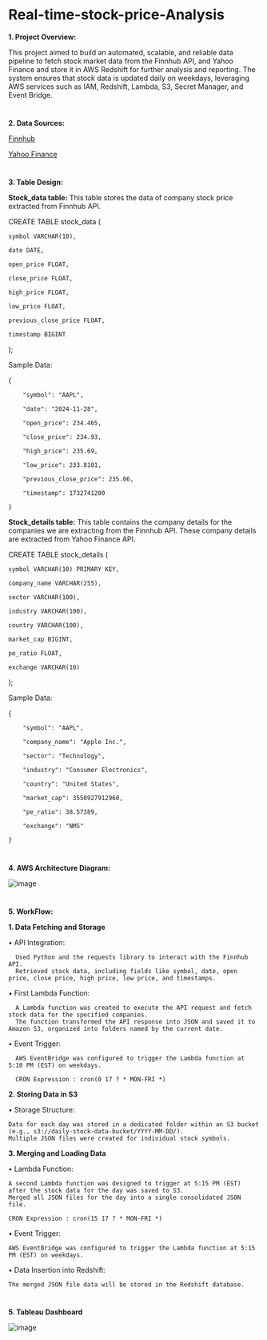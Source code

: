 # Real-time-stock-price-Analysis

**1. Project Overview:**

This project aimed to build an automated, scalable, and reliable data pipeline to fetch stock market data from the Finnhub API, and Yahoo Finance and store it in AWS Redshift for further analysis and reporting. The system ensures that stock data is updated daily on weekdays, leveraging AWS services such as IAM, Redshift, Lambda, S3, Secret Manager, and Event Bridge.

#  

**2. Data Sources:**

[Finnhub](https://finnhub.io/)

[Yahoo Finance](https://finance.yahoo.com/)

#  

**3. Table Design:**

**Stock_data table:**  This table stores the data of company stock price extracted from Finnhub API.

CREATE TABLE stock_data (

    symbol VARCHAR(10),
    
    date DATE,
    
    open_price FLOAT,
    
    close_price FLOAT,
    
    high_price FLOAT,
    
    low_price FLOAT,
    
    previous_close_price FLOAT,
    
    timestamp BIGINT
    
);

Sample Data:

{

        "symbol": "AAPL",
        
        "date": "2024-11-28",
        
        "open_price": 234.465,
        
        "close_price": 234.93,
        
        "high_price": 235.69,
        
        "low_price": 233.8101,
        
        "previous_close_price": 235.06,
        
        "timestamp": 1732741200
        
    }

**Stock_details table:** This table contains the company details for the companies we are extracting from the Finnhub API. These company details are extracted from Yahoo Finance API.

CREATE TABLE stock_details (

    symbol VARCHAR(10) PRIMARY KEY,
    
    company_name VARCHAR(255),
    
    sector VARCHAR(100),
    
    industry VARCHAR(100),
    
    country VARCHAR(100),
    
    market_cap BIGINT,
    
    pe_ratio FLOAT,
    
    exchange VARCHAR(10)
    
);


Sample Data:

{

        "symbol": "AAPL",
        
        "company_name": "Apple Inc.",
        
        "sector": "Technology",
        
        "industry": "Consumer Electronics",
        
        "country": "United States",
        
        "market_cap": 3550927912960,
        
        "pe_ratio": 38.57389,
        
        "exchange": "NMS"
        
    }

#  

**4. AWS Architecture Diagram:**

![image](https://github.com/user-attachments/assets/1e3909c2-1a6f-408a-abee-c219610fe708)

#  

**5. WorkFlow:**

**1. Data Fetching and Storage**

   •	API Integration:
   
      Used Python and the requests library to interact with the Finnhub API.
      Retrieved stock data, including fields like symbol, date, open price, close price, high price, low price, and timestamps.

   •	First Lambda Function:
   
      A Lambda function was created to execute the API request and fetch stock data for the specified companies.
      The function transformed the API response into JSON and saved it to Amazon S3, organized into folders named by the current date.

   •	Event Trigger:
   
      AWS EventBridge was configured to trigger the Lambda function at 5:10 PM (EST) on weekdays.

      CRON Expression : cron(0 17 ? * MON-FRI *)

**2. Storing Data in S3**

  •	Storage Structure:
    
    Data for each day was stored in a dedicated folder within an S3 bucket (e.g., s3://daily-stock-data-bucket/YYYY-MM-DD/).
    Multiple JSON files were created for individual stock symbols.

**3. Merging and Loading Data**

  • Lambda Function:
    
    A second Lambda function was designed to trigger at 5:15 PM (EST) after the stock data for the day was saved to S3.
    Merged all JSON files for the day into a single consolidated JSON file.

    CRON Expression : cron(15 17 ? * MON-FRI *)
 
  • Event Trigger:
    
    AWS EventBridge was configured to trigger the Lambda function at 5:15 PM (EST) on weekdays.

  •	Data Insertion into Redshift:
    
    The merged JSON file data will be stored in the Redshift database.

#  

**5. Tableau Dashboard**

![image](https://github.com/user-attachments/assets/5b104dc1-1b2f-476a-9367-c1e34f9d2b04)
